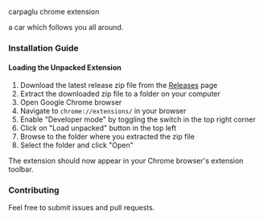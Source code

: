 carpaglu chrome extension

a car which follows you all around.

### Installation Guide

#### Loading the Unpacked Extension

1. Download the latest release zip file from the [Releases](https://github.com/icantcodefyi/neko-extension/releases) page
2. Extract the downloaded zip file to a folder on your computer
3. Open Google Chrome browser
4. Navigate to `chrome://extensions/` in your browser
5. Enable "Developer mode" by toggling the switch in the top right corner
6. Click on "Load unpacked" button in the top left
7. Browse to the folder where you extracted the zip file
8. Select the folder and click "Open"

The extension should now appear in your Chrome browser's extension toolbar.

### Contributing

Feel free to submit issues and pull requests.
